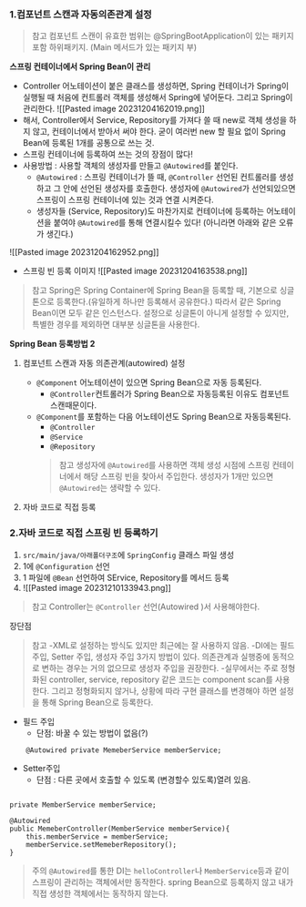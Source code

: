 
### 1.컴포넌트 스캔과 자동의존관계 설정

>참고 
>컴포넌트 스캔이 유효한 범위는 @SpringBootApplication이 있는 패키지 포함 하위패키지. (Main 메서드가 있는 패키지 부)

**스프링 컨테이너에서 Spring Bean이 관리**
- Controller 어노테이션이 붙은 클래스를 생성하면, Spring 컨테이너가 Spring이 실행될 때 처음에 컨트롤러 객체를 생성해서 Spring에 넣어둔다. 그리고 Spring이 관리한다.
![[Pasted image 20231204162019.png]]
- 해서, Controller에서 Service, Repository를 가져다 쓸 때 new로 객체 생성을 하지 않고, 컨테이너에서 받아서 써야 한다.  굳이 여러번 new 할 필요 없이 Spring Bean에 등록된 1개를 공통으로 쓰는 것.
- 스프링 컨테이너에 등록하여 쓰는 것의 장점이 많다!
- 사용방법 : 사용할 객체의 생성자를 만들고 `@Autowired`를 붙인다.
	- `@Autowired` : 스프링 컨테이너가 뜰 때, `@Controller` 선언된 컨트롤러를 생성하고 그 안에 선언된 생성자를 호출한다. 생성자에 `@Autowired`가 선언되있으면 스프링이 스프링 컨테이너에 있는 것과 연결 시켜준다.
	- 생성자들 (Service, Repository)도 마찬가지로 컨테이너에 등록하는 어노테이션을 붙여야 `@Autowired`를 통해 연결시킬수 있다! (아니라면 아래와 같은 오류가 생긴다.)

![[Pasted image 20231204162952.png]]

- 스프링 빈 등록 이미지
![[Pasted image 20231204163538.png]]

>참고 
>Spring은 Spring Container에 Spring Bean을 등록할 때, 기본으로 싱글톤으로 등록한다.(유일하게 하나만 등록해서 공유한다.)
>따라서 같은 Spring Bean이면 모두 같은 인스턴스다. 설정으로 싱글톤이 아니게 설정할  수 있지만, 특별한 경우를 제외하면 대부분 싱글톤을 사용한다.

**Spring Bean 등록방법 2**
1. 컴포넌트 스캔과 자동 의존관계(autowired) 설정
	- `@Component` 어노테이션이 있으면 Spring Bean으로 자동 등록된다.
		- `@Controller`컨트롤러가 Spring Bean으로 자동등록된 이유도 컴포넌트 스캔때문이다.
	- `@Component`를 포함하는 다음 어노테이션도 Spring Bean으로 자동등록된다.
		- `@Controller`
		- `@Service`
		- `@Repository`
		> 참고
		> 생성자에 `@Autowired`를 사용하면 객체 생성 시점에 스프링 컨테이너에서 해당 스프링 빈을 찾아서 주입한다. 생성자가 1개만 있으면 `@Autowired`는 생략할 수 있다.
		
2. 자바 코드로 직접 등록

### 2.자바 코드로 직접 스프링 빈 등록하기
1. `src/main/java/아래폴더구조`에 `SpringConfig` 클래스 파일 생성
2. 1에 `@Configuration` 선언
3. 1 파일에 `@Bean` 선언하여 SErvice, Repository를 메서드 등록
4.  ![[Pasted image 20231210133943.png]]
 >참고
 Controller는 `@Controller` 선언(Autowired )서 사용해야한다.


장단점

> 참고
 >-XML로 설정하는 방식도 있지만 최근에는 잘 사용하지 않음.
 >-DI에는 필드 주입, Setter 주입, 생성자 주입 3가지 방법이 있다. 의존관계과 실행중에 동적으로 변하는 경우는 거의 없으므로 생성자 주입을 권장한다.
 >-실무에서는 주로 정형화된 controller, service, repository 같은 코드는 component scan를 사용한다. 그리고 정형화되지 않거나, 상황에 따라 구현 클래스를 변경해야 하면 설정을 통해 Spring Bean으로 등록한다.

-  필드 주입
	- 단점: 바꿀 수 있는 방법이 없음(?)
```
	@Autowired private MemeberService memberService;
```
- Setter주입
	- 단점 : 다른 곳에서 호출할 수 있도록 (변경할수 있도록)열려 있음.
```

private MemberService memberService;

@Autowired 
public MemeberController(MemberService memberService){
	this.memberService = memberService;
	memberService.setMemeberRepository();
}
```

 > 주의
 > `@Autowired`를 통한 DI는 `helloController`나 `MemberService`등과 같이 스프링이 관리하는 객체에서만 동작한다. spring Bean으로 등록하지 않고 내가 직접 생성한 객체에서는 동작하지 않는다.

